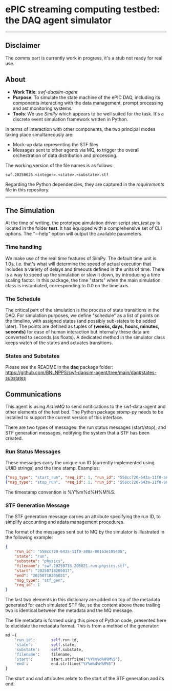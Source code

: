 # ePIC streaming computing testbed: the DAQ agent simulator

---

## Disclaimer

The _comms_ part is currently work in progress, it's a stub not ready for real use.

## About
* __Work Title__: _swf-daqsim-agent_
* __Purpose__: To simulate the state machine of the ePIC DAQ, including its components interacting
with the data management, prompt processing and ast monitoring systems.
* __Tools__: We use _SimPy_ which appears to be well suited for the task. It's a discrete event
simulation framework written in Python.

In terms of interaction with other components, the two principal modes taking
place simultaneously are:

* Mock-up data representing the STF files
* Messages sent to other agents via MQ, to trigger the overall orchestration
of data distribution and processing.

The working version of the file names is as follows:

```
swf.20250625.<integer>.<state>.<substate>.stf
```

Regarding the Python dependencies, they are captured in the _requirements_ file in this repository.

---

## The Simulation

At the time of writing, the prototype aimulation driver script *sim_test.py* is located in the
folder **test**. It has equipped with a comprehensive set of CLI options. The "--help"
option will output the available parameters.

### Time handling

We make use of the real time features of SimPy. The default time unit is 1.0s, i.e.
that's what will determine the speed of actual execution that includes a variety of
delays and timeouts defined in the units of time. There is a way to speed up the
simulation or slow it down, by introducing a time scaling factor. In this package,
the time "starts" when the main simulation class is instantiated, corresponding
to 0.0 on the time axis.

### The Schedule

The critical part of the simulation is the process of state transitions in the DAQ.
For simulation purposes, we define "schedule" as a list of points on the timeline,
with assigned states (and possibly sub-states to be added later). The points are
defined as tuples of **(weeks, days, hours, minutes, seconds)** for ease of human interaction
but internally these data are converted to seconds (as floats). A dedicated method
in the simulator class keeps watch of the states and actuates transitions.

### States and Substates

Please see the README in the **daq** package folder:
https://github.com/BNLNPPS/swf-daqsim-agent/tree/main/daq#states-substates

## Communications

This agent is using _ActieMQ_ to send notifications to the swf-data-agent and other elements of the test bed.
The Python package _stomp-py_ needs to be installed to support the current version of this interface.

There are two types of messages: the run status messages (start/stop), and STF generation messages,
notifying the system that a STF has been created.

### Run Status Messages

These messages carry the unique run ID (currently implemented using UUID strings) and the time stamp.
Examples:

```json
{"msg_type": "start_run", "req_id": 1, "run_id": "558cc720-643a-11f0-a80a-00163e105405", "ts": "20250718205015"}
{"msg_type": "stop_run",  "req_id": 1, "run_id": "558cc720-643a-11f0-a80a-00163e105405", "ts": "20250718205017"}
```

The timestamp convention is %Y%m%d%H%M%S.

### STF Generation Message

The STF generation message carries an attribute specifying the run ID, to simplify
accounting and adata management procedures.

The format of the messages sent out to MQ by the simulator is illustrated in
the following example:

```json
{
    "run_id": "558cc720-643a-11f0-a80a-00163e105405",
    "state": "run",
    "substate": "physics",
    "filename": "swf.20250718.205021.run.physics.stf",
    "start": "20250718205017",
    "end": "20250718205021",
    "msg_type": "stf_gen",
    "req_id": 1
}
```

The last two elements in this dictionary are added on top of the metadata generated
for each simulated STF file, so the content above these trailing two is identical
between the metadata and the MQ message.

The file metadata is formed using this piece of Python code, presented here to elucidate
the metadata format. This is from a method of the generator:

```python
md ={
    'run_id':       self.run_id,
    'state':        self.state,
    'substate':     self.substate,
    'filename':     filename,
    'start':        start.strftime("%Y%m%d%H%M%S"),
    'end':          end.strftime("%Y%m%d%H%M%S")
}
```

The _start_ and _end_ attributes relate to the start of the STF generation and its end.



